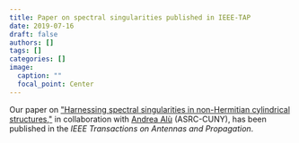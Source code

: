 ```yaml
---
title: Paper on spectral singularities published in IEEE-TAP
date: 2019-07-16
draft: false
authors: []
tags: []
categories: []
image:
  caption: ""
  focal_point: Center
---
```

Our paper on ["Harnessing spectral singularities in non-Hermitian cylindrical structures,"](/publication/ij-136-ieee-tap-2019/)
in collaboration with [Andrea Alù](http://www.alulab.org) (ASRC-CUNY),
has been published in the *IEEE Transactions on Antennas and Propagation*.